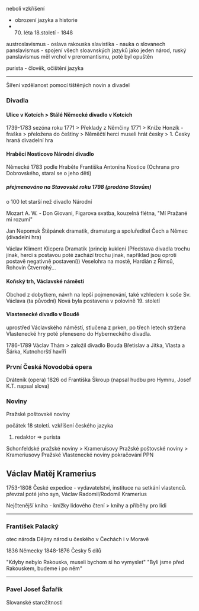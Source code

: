 neboli vzkříšení
- obrození jazyka a historie
- 70. léta 18.století - 1848

austroslavismus - oslava rakouska
slavistika - nauka o slovanech
panslavismus - spojení všech sloavnských jazyků jako jeden národ, ruský panslavismus měl vrchol v preromantismu, poté byl opuštěn

purista - člověk, očištění jazyka

---

Šíření vzdělanost pomocí tištěných novin a divadel

### Divadla
#### Ulice v Kotcích > Stálé Německé divadlo v Kotcích
1739-1783
sezóna roku 1771 > Překlady z Němčiny
1771 > Kníže Honzík - fraška > přeložena do češtiny > Něměčtí herci museli hrát česky > 1. Česky hraná divadelní hra

#### Hraběcí Nosticovo Národní divadlo
Německé 1783
podle Hraběte Františka Antonína Nostice (Ochrana pro Dobrovského, staral se o jeho děti)
##### přejmenováno na Stavovské roku 1798 (prodáno Stavům)
o 100 let starší než divadlo Národní

Mozart A. W. - Don Giovani, Figarova svatba, kouzelná flétna, "Mí Pražané mi rozumí"

Jan Nepomuk Štěpánek
dramatik, dramaturg a spoluředitel
Čech a Němec (divadelní hra)

Václav Kliment Klicpera
Dramatik (princip kuklení (Představa divadla trochu jinak, herci s postavou poté zachází trochu jinak, například jsou oproti postavě negativně postavení))
Veselohra na mostě, Hardián z Římsů, Rohovín Čtverrohý...

#### Koňský trh, Václavské náměstí
Obchod z dobytkem, návrh na lepší pojmenování, také vzhledem k soše Sv. Václava (ta původní)
Nová byla postavena v polovině 19. století

#### Vlastenecké divadlo v Boudě
uprostřed Václavského náměstí, stlučena z prken, po třech letech stržena
Vlastenecké hry
poté přeneseno do Hyberneckého divadla. 

1786-1789
Václav Thám > založil divadlo Bouda
Břetislav a Jitka, Vlasta a Šárka, Kutnohorští havíři

### První Česká Novodobá opera
Dráteník (opera)
1826 od Františka Škroup (napsal hudbu pro Hymnu, Josef K.T. napsal slova)

### Noviny
Pražské poštovské noviny

počátek 18 století. 
vzkříšení českého jazyka
1. redaktor => purista

Schonfeldské pražské noviny > Krameruisovy Pražské poštovské noviny > Krameriusovy Pražské Vlastenecké noviny
pokračování PPN

## Václav Matěj Kramerius
1753-1808
České expedice - vydavatelství, instituce na setkání vlastenců.
převzal poté jeho syn, Václav Radomil/Rodomil Kramerius

Nejčtenější kniha - knížky lidového čtení > knihy a příběhy pro lidi

---

### František Palacký
otec národa
Dějiny národ u českého v Čechách i v Moravě

1836 Německy
1848-1876 Česky
5 dílů

"Kdyby nebylo Rakouska, museli bychom si ho vymyslet"
"Byli jsme před Rakouskem, budeme i po něm"

---

### Pavel Josef Šafařík
Slovanské starožitnosti


